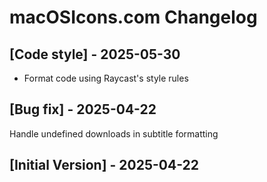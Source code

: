 # macOSIcons.com Changelog

## [Code style] - 2025-05-30

- Format code using Raycast's style rules

## [Bug fix] - 2025-04-22

Handle undefined downloads in subtitle formatting

## [Initial Version] - 2025-04-22
